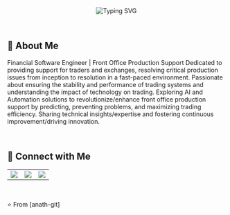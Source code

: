 <div align="center">
  <img src="https://readme-typing-svg.herokuapp.com/?lines=Hello,+I'm+Apurba+Nath!+Welcome!&font=Fira+Code&size=28&pause=250&width=600&height=50&color=1589F0" alt="Typing SVG" />
</div>

<br> <!-- Add a line break for visual spacing -->

## 👋 About Me
Financial Software Engineer | Front Office Production Support
Dedicated to providing support for traders and exchanges, resolving critical production issues from inception to resolution in a fast-paced environment. Passionate about ensuring the stability and performance of trading systems and understanding the impact of technology on trading. Exploring AI and Automation solutions to revolutionize/enhance front office production support by predicting, preventing problems, and maximizing trading efficiency. Sharing technical insights/expertise and fostering continuous improvement/driving innovation.


<br> <!-- Add a line break for visual spacing -->

## 🔗 Connect with Me

<table>
  <tr>
    <td align="center">
      <a href="https://www.linkedin.com/in/apurba-nath-90b49945/"><img src="https://img.shields.io/badge/LinkedIn-%230077B5.svg?style=for-the-badge&logo=linkedin&logoColor=white"></a>
    </td>
    <td align="center">
      <a href="mailto:apurba.nath@gmail.com"><img src="https://img.shields.io/badge/Email-000?style=for-the-badge&logo=gmail&logoColor=red"></a>
    </td>
    <td align="center">
      <a href="https://anath-git.github.io/my-skills-website/"><img src="https://img.shields.io/badge/Website-000?style=for-the-badge&logo=globe&logoColor=white"></a>
    </td>
  </tr>
</table>

<br> <!-- Add a line break for visual spacing -->

⭐️ From [anath-git]

